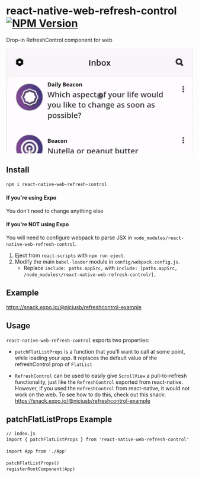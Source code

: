 # react-native-web-refresh-control [![NPM Version](https://img.shields.io/npm/v/react-native-web-refresh-control.svg)](https://npmjs.com/package/react-native-web-refresh-control)

Drop-in RefreshControl component for web

<img src="./example.gif" width=800 />

## Install

```bash
npm i react-native-web-refresh-control
```

#### If you're using Expo
You don't need to change anything else

#### If you're NOT using Expo
You will need to configure webpack to parse JSX in `node_modules/react-native-web-refresh-control`.

1. Eject from `react-scripts` with `npm run eject`.
2. Modify the main `babel-loader` module in `config/webpack.config.js`.
   * Replace `include: paths.appSrc,` with `include: [paths.appSrc, /node_modules\/react-native-web-refresh-control/],` 

## Example

https://snack.expo.io/@niciusb/refreshcontrol-example

## Usage

`react-native-web-refresh-control` exports two properties:

* `patchFlatListProps` is a function that you'll want to call  at some point, while loading your app. It replaces the default value of the refreshControl prop of `FlatList`

* `RefreshControl` can be used to easily give `ScrollView` a pull-to-refresh functionality, just like the `RefreshControl` exported from react-native. However, if you used the `RefreshControl` from react-native, it would not work on the web. To see how to do this, check out this snack: https://snack.expo.io/@niciusb/refreshcontrol-example


## patchFlatListProps Example

```
// index.js
import { patchFlatListProps } from 'react-native-web-refresh-control'

import App from './App'

patchFlatListProps()
registerRootComponent(App)
```
